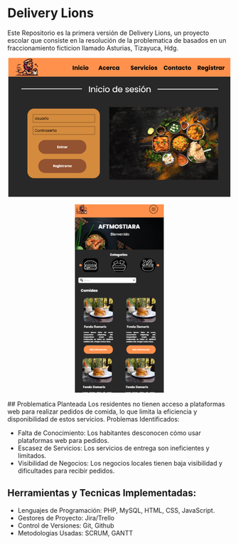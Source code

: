 ﻿# Delivery Lions
Este Repositorio es la primera versión de Delivery Lions, un proyecto escolar que consiste en la resolución de la problematica de basados en un fraccionamiento ficticion llamado Asturias, Tizayuca, Hdg.
<p align="center">
  <img src="docs/imgsRef/Captura%20de%20pantalla%202025-03-27%20144146.png" alt="Ejemplo de Certificado" width="500">
</p>
<p align="center">
  <img src="docs/imgsRef/Captura%20de%20pantalla%202025-03-27%20144844.png" alt="Ejemplo de Certificado" width="200">
</p>
 ## Problematica Planteada 
Los residentes no tienen acceso a plataformas web para realizar pedidos de comida, lo que limita la eficiencia y disponibilidad de estos servicios.
Problemas Identificados:

- Falta de Conocimiento: Los habitantes desconocen cómo usar plataformas web para pedidos.
- Escasez de Servicios: Los servicios de entrega son ineficientes y limitados.
- Visibilidad de Negocios: Los negocios locales tienen baja visibilidad y dificultades para recibir pedidos.

## Herramientas y Tecnicas Implementadas:
- Lenguajes de Programación: PHP, MySQL, HTML, CSS, JavaScript.
- Gestores de Proyecto: Jira/Trello
- Control de Versiones: Git, Github
- Metodologias Usadas: SCRUM, GANTT

  

